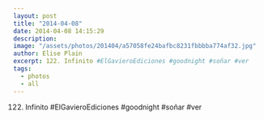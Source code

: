 ```yaml
---
layout: post
title: "2014-04-08"
date: 2014-04-08 14:15:29
description: 
image: "/assets/photos/201404/a57058fe24bafbc8231fbbbba774af32.jpg"
author: Elise Plain
excerpt: 122. Infinito #ElGavieroEdiciones #goodnight #soñar #ver
tags: 
  - photos
  - all
---
```


122. Infinito #ElGavieroEdiciones #goodnight #soñar #ver
<p></p>
